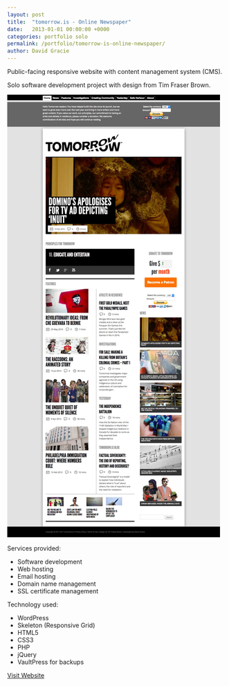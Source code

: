 ```yaml
---
layout: post
title:  "tomorrow.is - Online Newspaper"
date:   2013-01-01 00:00:00 +0000
categories: portfolio solo
permalink: /portfolio/tomorrow-is-online-newspaper/
author: David Gracie
---
```


Public-facing responsive website with content management system (CMS).

Solo software development project with design from Tim Fraser Brown.

![Tomorrow Website Screenshot](/assets/images/portfolio/tomorrow-website.jpg)

Services provided:

* Software development
* Web hosting
* Email hosting
* Domain name management
* SSL certificate management

Technology used:

* WordPress
* Skeleton (Responsive Grid)
* HTML5
* CSS3
* PHP
* jQuery
* VaultPress for backups

[Visit Website](https://tomorrow.is/)
